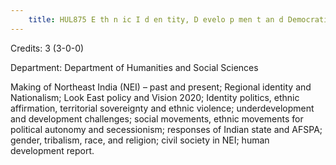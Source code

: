 ```yaml
---
    title: HUL875 E th n ic I d en tity, D evelo p men t an d Democratization in North-east India
---
```

Credits: 3 (3-0-0)

Department: Department of Humanities and Social Sciences

Making of Northeast India (NEI) – past and present; Regional identity and Nationalism; Look East policy and Vision 2020; Identity politics, ethnic affirmation, territorial sovereignty and ethnic violence; underdevelopment and development challenges; social movements, ethnic movements for political autonomy and secessionism; responses of Indian state and AFSPA; gender, tribalism, race, and religion; civil society in NEI; human development report.